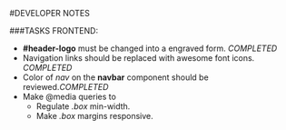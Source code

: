 #DEVELOPER NOTES

###TASKS FRONTEND: 

- **#header-logo** must be changed into a engraved form. *COMPLETED*
- Navigation links should be replaced with awesome font icons. *COMPLETED*
- Color of *nav* on the **navbar** component should be reviewed.*COMPLETED*
- Make @media queries to
   - Regulate *.box* min-width.
   - Make *.box* margins responsive.


